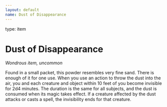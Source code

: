 ```yaml
---
layout: default
name: Dust of Disappearance
---
```

type: item

# Dust of Disappearance 
_Wondrous item, uncommon_ 

Found in a small packet, this powder resembles very fine sand. There is enough of it for one use. When you use an action to throw the dust into the air, you and each creature and object within 10 feet of you become invisible for 2d4 minutes. The duration is the same for all subjects, and the dust is consumed when its magic takes effect. If a creature affected by the dust attacks or casts a spell, the invisibility ends for that creature. 
